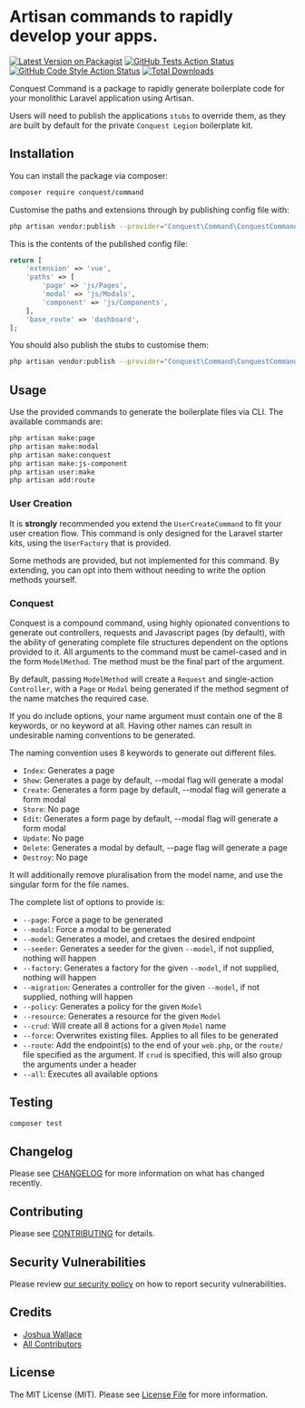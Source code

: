 # Artisan commands to rapidly develop your apps.

[![Latest Version on Packagist](https://img.shields.io/packagist/v/conquest/command.svg?style=flat-square)](https://packagist.org/packages/conquest/command)
[![GitHub Tests Action Status](https://img.shields.io/github/actions/workflow/status/jdw5/conquest-command/run-tests.yml?branch=main&label=tests&style=flat-square)](https://github.com/jdw5/conquest-command/actions?query=workflow%3Arun-tests+branch%3Amain)
[![GitHub Code Style Action Status](https://img.shields.io/github/actions/workflow/status/jdw5/conquest-command/fix-php-code-style-issues.yml?branch=main&label=code%20style&style=flat-square)](https://github.com/jdw5/conquest-command/actions?query=workflow%3A"Fix+PHP+code+style+issues"+branch%3Amain)
[![Total Downloads](https://img.shields.io/packagist/dt/conquest/command.svg?style=flat-square)](https://packagist.org/packages/conquest/command)

Conquest Command is a package to rapidly generate boilerplate code for your monolithic Laravel application using Artisan. 

Users will need to publish the applications `stubs` to override them, as they are built by default for the private `Conquest Legion` boilerplate kit.

## Installation

You can install the package via composer:

```bash
composer require conquest/command
```

Customise the paths and extensions through by publishing config file with:

```bash
php artisan vendor:publish --provider="Conquest\Command\ConquestCommandServiceProvider" --tag="config"
```

This is the contents of the published config file:

```php
return [
    'extension' => 'vue',
    'paths' => [
        'page' => 'js/Pages',
        'modal' => 'js/Modals',
        'component' => 'js/Components',
    ],
    'base_route' => 'dashboard',
];

```

You should also publish the stubs to customise them:
    
```bash
php artisan vendor:publish --provider="Conquest\Command\ConquestCommandServiceProvider" --tag="stubs"
```


## Usage
Use the provided commands to generate the boilerplate files via CLI. The available commands are:

```bash
php artisan make:page
php artisan make:modal
php artisan make:conquest
php artisan make:js-component
php artisan user:make
php artisan add:route
```

### User Creation
It is **strongly** recommended you extend the `UserCreateCommand` to fit your user creation flow. This command is only designed for the Laravel starter kits, using the `UserFactory` that is provided.

Some methods are provided, but not implemented for this command. By extending, you can opt into them without needing to write the option methods yourself.

### Conquest
Conquest is a compound command, using highly opionated conventions to generate out controllers, requests and Javascript pages (by default), with the ability of generating complete file structures dependent on the options provided to it. All arguments to the command must be camel-cased and in the form `ModelMethod`. The method must be the final part of the argument.

By default, passing `ModelMethod` will create a `Request` and single-action `Controller`, with a `Page` or `Modal` being generated if the method segment of the name matches the required case.

If you do include options, your name argument must contain one of the 8 keywords, or no keyword at all. Having other names can result in undesirable naming conventions to be generated.

The naming convention uses 8 keywords to generate out different files.
- `Index`: Generates a page
- `Show`: Generates a page by default, --modal flag will generate a modal
- `Create`: Generates a form page by default, --modal flag will generate a form modal
- `Store`: No page
- `Edit`: Generates a form page by default, --modal flag will generate a form modal
- `Update`: No page
- `Delete`: Generates a modal by default, --page flag will generate a page
- `Destroy`: No page

It will additionally remove pluralisation from the model name, and use the singular form for the file names.

The complete list of options to provide is:
- `--page`: Force a page to be generated
- `--modal`: Force a modal to be generated
- `--model`: Generates a model, and cretaes the desired endpoint
- `--seeder`: Generates a seeder for the given `--model`, if not supplied, nothing will happen
- `--factory`: Generates a factory for the given `--model`, if not supplied, nothing will happen
- `--migration`: Generates a controller for the given `--model`, if not supplied, nothing will happen
- `--policy`: Generates a policy for the given `Model`
- `--resource`: Generates a resource for the given `Model`
- `--crud`: Will create all 8 actions for a given `Model` name
- `--force`: Overwrites existing files. Applies to all files to be generated
- `--route`: Add the endpoint(s) to the end of your `web.php`, or the `route/` file specified as the argument. If `crud` is specified, this will also group the arguments under a header
- `--all`: Executes all available options

## Testing

```bash
composer test
```

## Changelog

Please see [CHANGELOG](CHANGELOG.md) for more information on what has changed recently.

## Contributing

Please see [CONTRIBUTING](CONTRIBUTING.md) for details.

## Security Vulnerabilities

Please review [our security policy](../../security/policy) on how to report security vulnerabilities.

## Credits

- [Joshua Wallace](https://github.com/jdw5)
- [All Contributors](../../contributors)

## License

The MIT License (MIT). Please see [License File](LICENSE.md) for more information.
